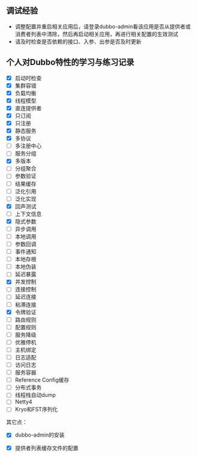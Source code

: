 
## 调试经验
- 调整配置并重启相关应用后，请登录dubbo-admin看该应用是否从提供者或消费者列表中清除，然后再启动相关应用，再进行相关配置的生效测试
- 请及时检查是否依赖的接口、入参、出参是否及时更新

## 个人对Dubbo特性的学习与练习记录
- [x] 启动时检查
- [x] 集群容错
- [x] 负载均衡
- [x] 线程模型
- [x] 直连提供者
- [x] 只订阅
- [x] 只注册
- [x] 静态服务
- [x] 多协议
- [ ] 多注册中心
- [ ] 服务分组
- [x] 多版本
- [ ] 分组聚合
- [ ] 参数验证
- [ ] 结果缓存
- [ ] 泛化引用
- [ ] 泛化实现
- [x] 回声测试
- [ ] 上下文信息
- [x] 隐式参数
- [ ] 异步调用
- [ ] 本地调用
- [ ] 参数回调
- [ ] 事件通知
- [ ] 本地存根
- [ ] 本地伪装
- [ ] 延迟暴露
- [x] 并发控制
- [ ] 连接控制
- [ ] 延迟连接
- [ ] 粘滞连接
- [x] 令牌验证
- [ ] 路由规则
- [ ] 配置规则
- [ ] 服务降级
- [ ] 优雅停机
- [ ] 主机绑定
- [ ] 日志适配
- [ ] 访问日志
- [ ] 服务容器
- [ ] Reference Config缓存
- [ ] 分布式事务
- [ ] 线程栈自动dump
- [ ] Netty4
- [ ] Kryo和FST序列化

其它点：
- [x] dubbo-admin的安装
- [x] 提供者列表缓存文件的配置
 